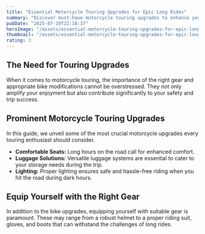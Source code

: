 ```yaml
---
title: "Essential Motorcycle Touring Upgrades for Epic Long Rides"
summary: "Discover must-have motorcycle touring upgrades to enhance your riding experience and ensure gear efficiency."
pubDate: "2025-07-10T22:18:37"
heroImage: "/assets/essential-motorcycle-touring-upgrades-for-epic-long-rides-hero.jpg"
thumbnail: "/assets/essential-motorcycle-touring-upgrades-for-epic-long-rides-thumb.jpg"
rating: 3
---
```


<h2>The Need for Touring Upgrades</h2>
<p>When it comes to motorcycle touring, the importance of the right gear and appropriate bike modifications cannot be overstressed. They not only amplify your enjoyment but also contribute significantly to your safety and trip success.</p>
<h2>Prominent Motorcycle Touring Upgrades</h2>
<p>In this guide, we unveil some of the most crucial motorcycle upgrades every touring enthusiast should consider.</p>
<ul>
  <li><b>Comfortable Seats:</b> Long hours on the road call for enhanced comfort.</li>
  <li><b>Luggage Solutions:</b> Versatile luggage systems are essential to cater to your storage needs during the trip.</li>
  <li><b>Lighting:</b> Proper lighting ensures safe and hassle-free riding when you hit the road during dark hours.</li>
</ul>
<h2>Equip Yourself with the Right Gear</h2>
<p>In addition to the bike upgrades, equipping yourself with suitable gear is paramount. These may range from a robust helmet to a proper riding suit, gloves, and boots that can withstand the challenges of long rides.</p>